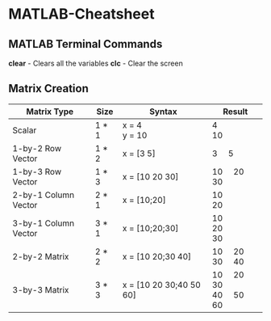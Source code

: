 # MATLAB-Cheatsheet
## MATLAB Terminal Commands
**clear** - Clears all the variables
**clc** - Clear the screen

## Matrix Creation
| Matrix Type | Size | Syntax | Result |
| --- | --- | --- | --- |
| Scalar | 1 * 1 | x = 4 <br/> y = 10 | 4 <br/> 10 |
| 1-by-2 Row Vector | 1 * 2 | x = [3 5] | 3 &nbsp; &nbsp; 5 |
| 1-by-3 Row Vector | 1 * 3 | x = [10 20 30] | 10 &nbsp; &nbsp; 20 &nbsp; &nbsp; 30 |
| 2-by-1 Column Vector | 2 * 1 | x = [10;20] | 10 <br/> 20 |
| 3-by-1 Column Vector | 3 * 1 | x = [10;20;30] | 10 <br/> 20 <br/> 30 |
| 2-by-2 Matrix | 2 * 2 | x = [10 20;30 40] | 10 &nbsp; &nbsp; 20 <br/> 30 &nbsp; &nbsp; 40 |
| 3-by-3 Matrix | 3 * 3 | x = [10 20 30;40 50 60] | 10 &nbsp; &nbsp; 20 &nbsp; &nbsp; 30 <br/> 40 &nbsp; &nbsp; 50 &nbsp; &nbsp; 60 |